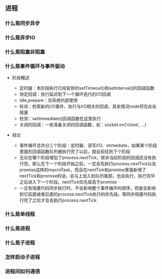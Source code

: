 ## 进程
### 什么是同步异步
### 什么是异步IO
### 什么是阻塞非阻塞
### 什么是事件循环与事件驱动
- 阶段概述
  - 定时器：本阶段执行已经安排的setTimeout()和setInterval()的回调函数
  - 待定回调：执行延迟到下一个循环迭代的I/O回调
  - idle,prepare：仅系统内部使用
  - 轮询：检索新的I/O事件，执行与I/O相关的回调，其余情况node将在此处阻塞
  - 检测：setImmediate()回调函数在这里执行
  - 关闭的回调：一些准备关闭的回调函数，如：socket.on('close', ...)

- 结论
  - 事件循环总共分三个阶段：定时器、读写I/O、immediate，如果某个阶段里面的回调函数队列被执行完了以后，就会前往到下个阶段
  - 无论在哪个阶段增加了process.nextTick，除非当前阶段的回调还没有执行完，那么在下一个阶段开始之前，一定会先执行process.nextTick以及promise这样的macroTask，而且在nextTick和promise里面新增了nextTick和promise的话，会马上加入到队列尾部，也会执行，执行完毕之后进入下一个阶段。nextTick优先级高于promise
  - 一旦有阻塞代码同步执行时，不会影响整个事件循环的顺序，但是会影响到它前面或者后面的process.nextTick执行的优先级。等同步阻塞代码执行完了之后才会去执行process.nextTick
### 什么是单线程
### 什么是进程
### 什么是子进程
### 怎样启动子进程
### 进程间如何通信


